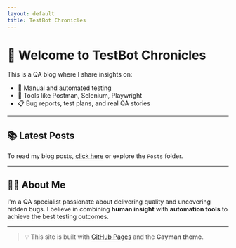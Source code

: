 ```yaml
---
layout: default
title: TestBot Chronicles
---
```


# 👋 Welcome to TestBot Chronicles

This is a QA blog where I share insights on:

- 🐞 Manual and automated testing
- 🔧 Tools like Postman, Selenium, Playwright
- 📋 Bug reports, test plans, and real QA stories

---

## 📚 Latest Posts

To read my blog posts, [click here](./blog) or explore the `Posts` folder.

---

## 👩‍💻 About Me

I'm a QA specialist passionate about delivering quality and uncovering hidden bugs. I believe in combining **human insight** with **automation tools** to achieve the best testing outcomes.

---

> 💡 This site is built with [GitHub Pages](https://pages.github.com/) and the **Cayman theme**.
